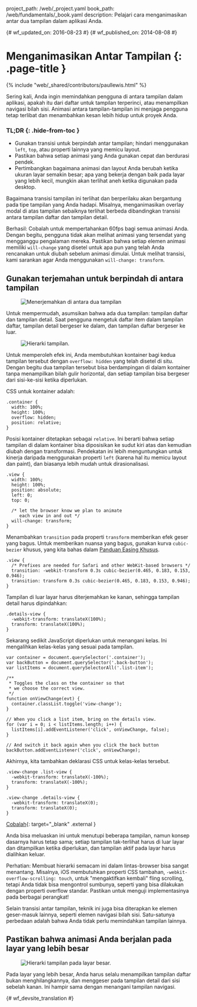 project_path: /web/_project.yaml
book_path: /web/fundamentals/_book.yaml
description: Pelajari cara menganimasikan antar dua tampilan dalam aplikasi Anda.

{# wf_updated_on: 2016-08-23 #}
{# wf_published_on: 2014-08-08 #}

# Menganimasikan Antar Tampilan {: .page-title }

{% include "web/_shared/contributors/paullewis.html" %}

Sering kali, Anda ingin memindahkan pengguna di antara tampilan dalam aplikasi, apakah itu dari daftar untuk tampilan terperinci, atau menampilkan navigasi bilah sisi. Animasi antara tampilan-tampilan ini menjaga pengguna tetap terlibat dan menambahkan kesan lebih hidup untuk proyek Anda.

### TL;DR {: .hide-from-toc }
* Gunakan transisi untuk berpindah antar tampilan; hindari menggunakan `left`, `top`, atau properti lainnya yang memicu layout.
* Pastikan bahwa setiap animasi yang Anda gunakan cepat dan berdurasi pendek.
* Pertimbangkan bagaimana animasi dan layout Anda berubah ketika ukuran layar semakin besar; apa yang bekerja dengan baik pada layar yang lebih kecil, mungkin akan terlihat aneh ketika digunakan pada desktop.

Bagaimana transisi tampilan ini terlihat dan berperilaku akan bergantung pada tipe tampilan yang Anda hadapi. Misalnya, menganimasikan overlay modal di atas tampilan sebaiknya terlihat berbeda dibandingkan transisi antara tampilan daftar dan tampilan detail.

Berhasil: Cobalah untuk mempertahankan 60fps bagi semua animasi Anda. Dengan begitu, pengguna tidak akan melihat animasi yang tersendat yang mengganggu pengalaman mereka. Pastikan bahwa setiap elemen animasi memiliki `will-change` yang disetel untuk apa pun yang telah Anda rencanakan untuk diubah sebelum animasi dimulai. Untuk melihat transisi, kami sarankan agar Anda menggunakan `will-change: transform`.

## Gunakan terjemahan untuk berpindah di antara tampilan

<div class="attempt-left">
  <figure>
    <img src="images/view-translate.gif" alt="Menerjemahkan di antara dua tampilan" />
  </figure>
</div>

Untuk mempermudah, asumsikan bahwa ada dua tampilan: tampilan daftar dan tampilan detail. Saat pengguna mengetuk daftar item dalam tampilan daftar, tampilan detail bergeser ke dalam, dan tampilan daftar bergeser ke luar.

<div style="clear:both;"></div>

<div class="attempt-right">
  <figure>
    <img src="images/container-two-views.svg" alt="Hierarki tampilan." />
  </figure>
</div>

Untuk memperoleh efek ini, Anda membutuhkan kontainer bagi kedua tampilan tersebut dengan `overflow: hidden` yang telah disetel di situ. Dengan begitu dua tampilan tersebut bisa berdampingan di dalam kontainer tanpa menampilkan bilah gulir horizontal, dan setiap tampilan bisa bergeser dari sisi-ke-sisi ketika diperlukan.

<div style="clear:both;"></div>

CSS untuk kontainer adalah:


    .container {
      width: 100%;
      height: 100%;
      overflow: hidden;
      position: relative;
    }
    

Posisi kontainer ditetapkan sebagai `relative`. Ini berarti bahwa setiap tampilan di dalam kontainer bisa diposisikan ke sudut kiri atas dan kemudian diubah dengan transformasi. Pendekatan ini lebih menguntungkan untuk kinerja daripada menggunakan properti `left` (karena hal itu memicu layout dan paint), dan biasanya lebih mudah untuk dirasionalisasi.


    .view {
      width: 100%;
      height: 100%;
      position: absolute;
      left: 0;
      top: 0;
    
      /* let the browser know we plan to animate
         each view in and out */
      will-change: transform;
    }
    

Menambahkan `transition` pada properti `transform` memberikan efek geser yang bagus. Untuk memberikan nuansa yang bagus, gunakan kurva `cubic-bezier` khusus, yang kita bahas dalam [Panduan Easing Khusus](custom-easing).


    .view {
      /* Prefixes are needed for Safari and other WebKit-based browsers */
      transition: -webkit-transform 0.3s cubic-bezier(0.465, 0.183, 0.153, 0.946);
      transition: transform 0.3s cubic-bezier(0.465, 0.183, 0.153, 0.946);
    }
    

Tampilan di luar layar harus diterjemahkan ke kanan, sehingga tampilan detail harus dipindahkan:


    .details-view {
      -webkit-transform: translateX(100%);
      transform: translateX(100%);
    }
    

Sekarang sedikit JavaScript diperlukan untuk menangani kelas. Ini mengalihkan kelas-kelas yang sesuai pada tampilan.


    var container = document.querySelector('.container');
    var backButton = document.querySelector('.back-button');
    var listItems = document.querySelectorAll('.list-item');
    
    /**
     * Toggles the class on the container so that
     * we choose the correct view.
     */
    function onViewChange(evt) {
      container.classList.toggle('view-change');
    }
    
    // When you click a list item, bring on the details view.
    for (var i = 0; i < listItems.length; i++) {
      listItems[i].addEventListener('click', onViewChange, false);
    }
    
    // And switch it back again when you click the back button
    backButton.addEventListener('click', onViewChange);
    

Akhirnya, kita tambahkan deklarasi CSS untuk kelas-kelas tersebut.


    .view-change .list-view {
      -webkit-transform: translateX(-100%);
      transform: translateX(-100%);
    }
    
    .view-change .details-view {
      -webkit-transform: translateX(0);
      transform: translateX(0);
    }
    
[Cobalah](https://googlesamples.github.io/web-fundamentals/fundamentals/design-and-ui/animations/inter-view-animation.html){: target="_blank" .external }

Anda bisa meluaskan ini untuk menutupi beberapa tampilan, namun konsep dasarnya harus tetap sama; setiap tampilan tak-terlihat harus di luar layar dan ditampilkan ketika diperlukan, dan tampilan aktif pada layar harus dialihkan keluar.

Perhatian: Membuat hierarki semacam ini dalam lintas-browser bisa sangat menantang. Misalnya, iOS membutuhkan properti CSS tambahan, <code>-webkit-overflow-scrolling: touch</code>, untuk "mengaktifkan kembali" fling scrolling, tetapi Anda tidak bisa mengontrol sumbunya, seperti yang bisa dilakukan dengan properti overflow standar. Pastikan untuk menguji implementasinya pada berbagai perangkat!

Selain transisi antar tampilan, teknik ini juga bisa diterapkan ke elemen geser-masuk lainnya, seperti elemen navigasi bilah sisi. Satu-satunya perbedaan adalah bahwa Anda tidak perlu memindahkan tampilan lainnya.

## Pastikan bahwa animasi Anda berjalan pada layar yang lebih besar

<div class="attempt-right">
  <figure>
    <img src="images/container-two-views-ls.svg" alt="Hierarki tampilan pada layar besar." />
  </figure>
</div>

Pada layar yang lebih besar, Anda harus selalu menampilkan tampilan daftar bukan menghilangkannya, dan menggeser pada tampilan detail dari sisi sebelah kanan. Ini hampir sama dengan menangani tampilan navigasi.






{# wf_devsite_translation #}
